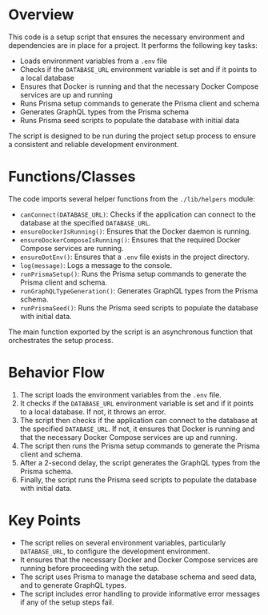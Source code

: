 # Overview
This code is a setup script that ensures the necessary environment and dependencies are in place for a project. It performs the following key tasks:

- Loads environment variables from a `.env` file
- Checks if the `DATABASE_URL` environment variable is set and if it points to a local database
- Ensures that Docker is running and that the necessary Docker Compose services are up and running
- Runs Prisma setup commands to generate the Prisma client and schema
- Generates GraphQL types from the Prisma schema
- Runs Prisma seed scripts to populate the database with initial data

The script is designed to be run during the project setup process to ensure a consistent and reliable development environment.

# Functions/Classes
The code imports several helper functions from the `./lib/helpers` module:

- `canConnect(DATABASE_URL)`: Checks if the application can connect to the database at the specified `DATABASE_URL`.
- `ensureDockerIsRunning()`: Ensures that the Docker daemon is running.
- `ensureDockerComposeIsRunning()`: Ensures that the required Docker Compose services are running.
- `ensureDotEnv()`: Ensures that a `.env` file exists in the project directory.
- `log(message)`: Logs a message to the console.
- `runPrismaSetup()`: Runs the Prisma setup commands to generate the Prisma client and schema.
- `runGraphQLTypeGeneration()`: Generates GraphQL types from the Prisma schema.
- `runPrismaSeed()`: Runs the Prisma seed scripts to populate the database with initial data.

The main function exported by the script is an asynchronous function that orchestrates the setup process.

# Behavior Flow
1. The script loads the environment variables from the `.env` file.
2. It checks if the `DATABASE_URL` environment variable is set and if it points to a local database. If not, it throws an error.
3. The script then checks if the application can connect to the database at the specified `DATABASE_URL`. If not, it ensures that Docker is running and that the necessary Docker Compose services are up and running.
4. The script then runs the Prisma setup commands to generate the Prisma client and schema.
5. After a 2-second delay, the script generates the GraphQL types from the Prisma schema.
6. Finally, the script runs the Prisma seed scripts to populate the database with initial data.

# Key Points
- The script relies on several environment variables, particularly `DATABASE_URL`, to configure the development environment.
- It ensures that the necessary Docker and Docker Compose services are running before proceeding with the setup.
- The script uses Prisma to manage the database schema and seed data, and to generate GraphQL types.
- The script includes error handling to provide informative error messages if any of the setup steps fail.